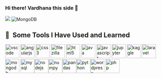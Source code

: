 ### Hi there! Vardhana this side 👋 

![](https://komarev.com/ghpvc/?username=Svhaa404)
![MongoDB](https://img.shields.io/badge/MongoDB-%234ea94b.svg?style=for-the-badge&logo=mongodb&logoColor=white)

<!-- [![Vardhana's GitHub stats](https://github-readme-stats.vercel.app/api?username=Svhaa404&show_icons=true&theme=radical)](https://github.com/Svhaa404/github-readme-stats) -->

<!-- [![Top Langs](https://github-readme-stats.vercel.app/api/top-langs/?username=Svhaa404&layout=compact)](https://github.com/Svhaa404/github-readme-stats) -->

<!-- ![Snake animation](https://github.com/Svhaa404/Svhaa404/blob/output/github-contribution-grid-snake.svg) -->

<h2> 🚀 &nbsp;Some Tools I Have Used and Learned</h2>
<p align="left">
<img src="https://cdn.jsdelivr.net/gh/devicons/devicon/icons/vscode/vscode-original.svg" alt="vscode" width="45" height="45"/>
<img src="https://cdn.jsdelivr.net/gh/devicons/devicon/icons/angularjs/angularjs-original.svg" alt="angularjs" width="45" height="45"/>
<img src="https://cdn.jsdelivr.net/gh/devicons/devicon/icons/css3/css3-original.svg" alt="css3" width="45" height="45"/>
<img src="https://cdn.jsdelivr.net/gh/devicons/devicon/icons/filezilla/filezilla-original.svg" alt="filezilla" width="45" height="45"/>
<img src="https://cdn.jsdelivr.net/gh/devicons/devicon/icons/html5/html5-original.svg" alt="html5" width="45" height="45"/>
<img src="https://cdn.jsdelivr.net/gh/devicons/devicon/icons/java/java-original.svg" alt="java" width="45" height="45"/>

<img src="https://cdn.jsdelivr.net/gh/devicons/devicon/icons/javascript/javascript-original.svg" alt="javascript" width="45" height="45"/>
  <img src="https://cdn.jsdelivr.net/gh/devicons/devicon/icons/jupyter/jupyter-original.svg" alt="jupyter" width="45" height="45"/>
<img src="https://cdn.jsdelivr.net/gh/devicons/devicon/icons/kaggle/kaggle-original.svg" alt="kaggle" width="45" height="45"/>
<img src="https://cdn.jsdelivr.net/gh/devicons/devicon/icons/laravel/laravel-original.svg" alt="laravel" width="45" height="45"/>
<img src="https://cdn.jsdelivr.net/gh/devicons/devicon/icons/mongodb/mongodb-original.svg" alt="mongodb" width="45" height="45"/>
 <img src="https://cdn.jsdelivr.net/gh/devicons/devicon/icons/mysql/mysql-original.svg" alt="mysql" width="45" height="45"/><img src="https://cdn.jsdelivr.net/gh/devicons/devicon/icons/nodejs/nodejs-original.svg" alt="nodejs" width="45" height="45"/><img src="https://cdn.jsdelivr.net/gh/devicons/devicon/icons/numpy/numpy-original.svg" alt="numpy" width="45" height="45"/><img src="https://cdn.jsdelivr.net/gh/devicons/devicon/icons/pandas/pandas-original.svg" alt="pandas" width="45" height="45"/><img src="https://cdn.jsdelivr.net/gh/devicons/devicon/icons/python/python-original.svg" alt="python" width="45" height="45"/><img src="https://cdn.jsdelivr.net/gh/devicons/devicon/icons/wordpress/wordpress-original.svg" alt="wordpress" width="45" height="45"/>

<img src="https://cdn.jsdelivr.net/gh/devicons/devicon/icons/php/php-original.svg" alt="php" width="45" height="45"/>
</p>

<!--
**Svhaa404/Svhaa404** is a ✨ _special_ ✨ repository because its `README.md` (this file) appears on your GitHub profile.

Here are some ideas to get you started:

- 🔭 I’m currently working on ...
- 🌱 I’m currently learning ...
- 👯 I’m looking to collaborate on ...
- 🤔 I’m looking for help with ...
- 💬 Ask me about ...
- 📫 How to reach me: ...
- 😄 Pronouns: ...
- ⚡ Fun fact: ...
-->
